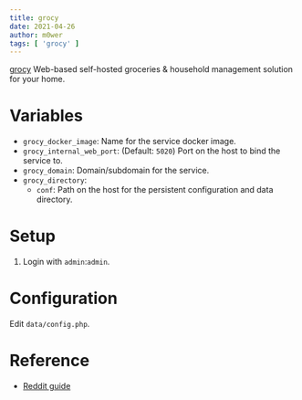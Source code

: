 ```yaml
---
title: grocy
date: 2021-04-26
author: m0wer
tags: [ 'grocy' ]
---
```


[grocy](https://grocy.info/) Web-based self-hosted groceries & household
management solution for your home.

# Variables

* `grocy_docker_image`: Name for the service docker image.
* `grocy_internal_web_port`: (Default: `5020`) Port on the host to bind the service to.
* `grocy_domain`: Domain/subdomain for the service.
* `grocy_directory`:
   * `conf`: Path on the host for the persistent configuration and data directory.

# Setup

1. Login with `admin`:`admin`.

# Configuration

Edit `data/config.php`.

# Reference

* [Reddit guide](https://www.reddit.com/r/grocy/comments/iz949b/intro_to_grocy_read_if_youre_new_to_grocy/)
